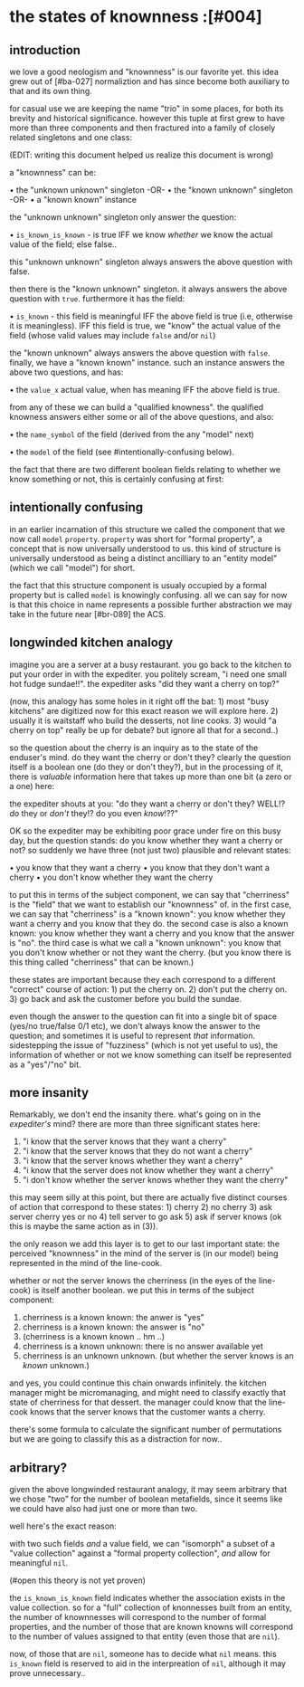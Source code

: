 # the states of knownness :[#004]


## introduction

we love a good neologism and "knownness" is our favorite yet. this idea
grew out of [#ba-027] normaliztion and has since become both auxiliary
to that and its own thing.

for casual use we are keeping the name "trio" in some places, for both
its brevity and historical significance. however this tuple at first grew
to have more than three components and then fractured into a family of
closely related singletons and one class:

(EDIT: writing this document helped us realize this document is wrong)

a "knownness" can be:

  • the "unknown unknown" singleton -OR-
  • the "known unknown" singleton -OR-
  • a "known known" instance


the "unknown unknown" singleton only answer the question:

  • `is_known_is_known` - is true IFF we know *whether* we know the
                          actual value of the field; else false..

this "unknown unknown" singleton always answers the above question with
false.

then there is the "known unknown" singleton. it always answers the
above question with `true`. furthermore it has the field:

  • `is_known` - this field is meaningful IFF the above field is true
                 (i.e, otherwise it is meaningless). IFF this field is
                 true, we "know" the actual value of the field (whose
                 valid values may include `false` and/or `nil`)

the "known unknown" always answers the above question with `false`.
finally, we have a "known known" instance. such an instance answers the
above two questions, and has:

  • the `value_x` actual value, when has meaning IFF the above field
                  is true.

from any of these we can build a "qualified knowness". the qualified
knowness answers either some or all of the above questions, and also:

  • the `name_symbol` of the field (derived from the any "model" next)

  • the `model` of the field (see #intentionally-confusing below).


the fact that there are two different boolean fields relating to whether
we know something or not, this is certainly confusing at first:




## intentionally confusing

in an earlier incarnation of this structure we called the component that
we now call `model` `property`. `property` was short for "formal
property", a concept that is now universally understood to us. this kind
of structure is universally understood as being a distinct ancilliary to
an "entity model" (which we call "model") for short.

the fact that this structure component is usualy occupied by a formal
property but is called `model` is knowingly confusing. all we can say
for now is that this choice in name represents a possible further
abstraction we may take in the future near [#br-089] the ACS.




## longwinded kitchen analogy

imagine you are a server at a busy restaurant. you go back to the
kitchen to put your order in with the expediter. you politely scream,
"i need one small hot fudge sundae!!". the expediter asks "did they want
a cherry on top?"

(now, this analogy has some holes in it right off the bat: 1) most "busy
kitchens" are digitized now for this exact reason we will explore here.
2) usually it is waitstaff who build the desserts, not line cooks. 3) would
"a cherry on top" really be up for debate? but ignore all that for a second..)

so the question about the cherry is an inquiry as to the state of the
enduser's mind. do they want the cherry or don't they? clearly the
question itself is a boolean one (do they or don't they?), but in the
processing of it, there is *valuable* information here that takes up
more than one bit (a zero or a one) here:

the expediter shouts at you: "do they want a cherry or don't they?
WELL!? *do* they or *don't* they!? do you even *know*!??"

OK so the expediter may be exhibiting poor grace under fire on this busy
day, but the question stands: do you know whether they want a cherry or
not? so suddenly we have three (not just two) plausible and relevant
states:

  • you know that they want a cherry
  • you know that they don't want a cherry
  • you don't know whether they want the cherry

to put this in terms of the subject component, we can say that
"cherriness" is the "field" that we want to establish our "knownness"
of. in the first case, we can say that "cherriness" is a "known known":
you know whether they want a cherry and you know that they do. the
second case is also a known known: you know whether they want a cherry
and you know that the answer is "no". the third case is what we call a
"known unknown": you know that you don't know whether or not they want
the cherry. (but you know there is this thing called "cherriness" that
can be known.)

these states are important because they each correspond to a different
"correct" course of action: 1) put the cherry on. 2) don't put the
cherry on. 3) go back and ask the customer before you build the sundae.

even though the answer to the question can fit into a single bit of
space (yes/no true/false 0/1 etc), we don't always know the answer to
the question; and sometimes it is useful to represent *that*
information. sidestepping the issue of "fuzziness" (which is not yet
useful to us), the information of whether or not we know something
can itself be represented as a "yes"/"no" bit.




## more insanity

Remarkably, we don't end the insanity there. what's going on in the
*expediter's* mind? there are more than three significant states here:

  1) "i know that the server knows that they want a cherry"
  2) "i know that the server knows that they do not want a cherry"
  3) "i know that the server knows whether they want a cherry"
  4) "i know that the server does not know whether they want a cherry"
  5) "i don't know whether the server knows whether they want the cherry"

this may seem silly at this point, but there are actually five distinct
courses of action that correspond to these states: 1) cherry 2) no
cherry 3) ask server cherry yes or no 4) tell server to go ask 5) ask if
server knows (ok this is maybe the same action as in (3)).

the only reason we add this layer is to get to our last important state:
the perceived "knownness" in the mind of the server is (in our model)
being represented in the mind of the line-cook.

whether or not the server knows the cherriness (in the eyes of the
line-cook) is itself another boolean. we put this in terms of the
subject component:

  1) cherriness is a known known: the anwer is "yes"
  2) cherriness is a known known: the answer is "no"
  3) (cherriness is a known known .. hm ..)
  4) cherriness is a known unknown: there is no answer available yet
  5) cherriness is an unknown unknown. (but whether the server
     knows is an *known* unknown.)

and yes, you could continue this chain onwards infinitely. the kitchen
manager might be micromanaging, and might need to classify exactly that
state of cherriness for that dessert. the manager could know that the
line-cook knows that the server knows that the customer wants a cherry.

there's some formula to calculate the significant number of permutations
but we are going to classify this as a distraction for now..




## arbitrary?

given the above longwinded restaurant analogy, it may seem arbitrary
that we chose "two" for the number of boolean metafields, since it seems
like we could have also had just one or more than two.

well here's the exact reason:

with two such fields *and* a value field, we can "isomorph" a
subset of a "value collection" against a "formal property collection",
*and* allow for meaningful `nil`.

(#open this theory is not yet proven)

the `is_known_is_known` field indicates whether the association exists
in the value collection. so for a "full" collection of knonnesses built
from an entity, the number of knownnesses will correspond to the number
of formal properties, and the number of those that are known knowns will
correspond to the number of values assigned to that entity (even those
that are `nil`).

now, of those that are `nil`, someone has to decide what `nil` means.
this `is_known` field is reserved to aid in the interpreation of `nil`,
although it may prove unnecessary..

